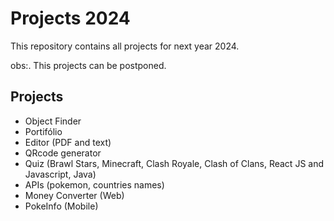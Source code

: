 # Projects 2024

<p>This repository contains all projects for next year 2024.</p>
<p>obs:. This projects can be postponed.</p>


## Projects
- Object Finder
- Portifólio
- Editor (PDF and text)
- QRcode generator
- Quiz (Brawl Stars, Minecraft, Clash Royale, Clash of Clans, React JS and Javascript, Java)
- APIs (pokemon, countries names)
- Money Converter (Web)
- PokeInfo (Mobile)
